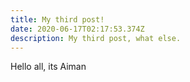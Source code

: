 ```yaml
---
title: My third post!
date: 2020-06-17T02:17:53.374Z
description: My third post, what else.
---
```

Hello all, its Aiman
